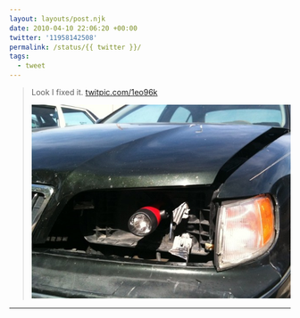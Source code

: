 ```yaml
---
layout: layouts/post.njk
date: 2010-04-10 22:06:20 +00:00
twitter: '11958142508'
permalink: /status/{{ twitter }}/
tags: 
  - tweet
---
```


> Look I fixed it. [twitpic.com/1eo96k](http://twitpic.com/1eo96k)
> 
> ![flashlight stuck inside a broken headlight](/img/85112444.jpg)

---
